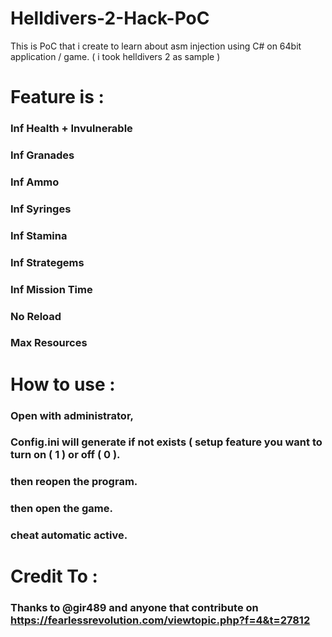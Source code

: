 # Helldivers-2-Hack-PoC
This is PoC that i create to learn about asm injection using C# on 64bit application / game. ( i took helldivers 2 as sample )



# Feature is : 

### Inf Health + Invulnerable

### Inf Granades

### Inf Ammo

### Inf Syringes

### Inf Stamina

### Inf Strategems

### Inf Mission Time

### No Reload

### Max Resources



# How to use :

### Open with administrator, 

### Config.ini will generate if not exists ( setup feature you want to turn on ( 1 ) or off ( 0 ).
  
### then reopen the program.

### then open the game. 

### cheat automatic active.


# Credit To :
### Thanks to @gir489 and anyone that contribute on https://fearlessrevolution.com/viewtopic.php?f=4&t=27812
